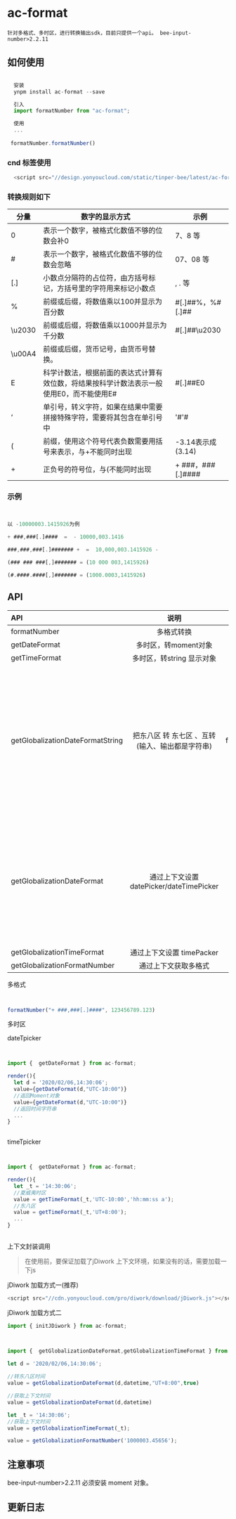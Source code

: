 # ac-format

    针对多格式、多时区，进行转换输出sdk，目前只提供一个api。 bee-input-number>2.2.11 

## 如何使用

```js

  安装
  ynpm install ac-format --save

  引入
  import formatNumber from "ac-format"; 

  使用 
  ...
 
 formatNumber.formatNumber()

```

### cnd 标签使用

```js  
  <script src="//design.yonyoucloud.com/static/tinper-bee/latest/ac-format/dist/index.js"></script>
```

### 转换规则如下 


分量 | 数字的显示方式 | 示例
-- | -- | --
0 | 表示一个数字，被格式化数值不够的位数会补0 | 7、8 等 |
\# | 表示一个数字，被格式化数值不够的位数会忽略 | 07、08 等 |
[.] | 小数点分隔符的占位符，由方括号标记，方括号里的字符用来标记小数点 | , . 等 |
% | 前缀或后缀，将数值乘以100并显示为百分数 | #[.]##%，%#[.]## |
\u2030 | 前缀或后缀，将数值乘以1000并显示为千分数 | #[.]##\u2030 |
\u00A4 | 前缀或后缀，货币记号，由货币号替换。 |  
E | 科学计数法，根据前面的表达式计算有效位数，将结果按科学计数法表示一般使用E0，而不能使用E# | #[.]##E0
‘ | 单引号，转义字符，如果在结果中需要拼接特殊字符，需要将其包含在单引号中 | '#'#
( | 前缀，使用这个符号代表负数需要用括号来表示，与+不能同时出现 | -3.14表示成(3.14)
\+ | 正负号的符号位，与(不能同时出现 | + ###，###[.]#### |


###  示例

```js

 
以 -10000003.1415926为例

+ ###,###[.]####  =  - 10000,003.1416

###,###,###[.]####### +  =  10,000,003.1415926 -

(### ### ###[,]####### = (10 000 003,1415926)    

(#.####.####[,]####### = (1000.0003,1415926)  

```

## API 


|API|说明|类型|默认值/参数|
|:--|:---:|:--:|---:|
formatNumber             |多格式转换   |function(格式,值)| 备注 | 
getDateFormat             |多时区，转moment对象   |function(格式,值)|- |
getTimeFormat             |多时区，转string 显示对象   |function(格式,值)| -|
getGlobalizationDateFormatString| 把东八区 转 东七区 、互转(输入、输出都是字符串)  |function(value,valueUtc,utc,resultType,format)| @param {*} valueUtc 输入值的时区信息  @param {*} utc   @param {*} resultType datetime 是否带有年、月、日 时、分、秒    @param {*} format 格式化字符(可忽略) |
getGlobalizationDateFormat|通过上下文设置 datePicker/dateTimePicker   |function(value,dateType,utc,resultType)|dateType 转换类型,是date、还是dateTime【"YYYY-MM-DD"/"YYYY-MM-DD HH:mm:ss",默认 "YYYY-MM-DD"】、resultType  返回数据类型 | 
getGlobalizationTimeFormat|通过上下文设置 timePacker  |function(value,utc,resultType)|- |
getGlobalizationFormatNumber|通过上下文获取多格式  |function(value)|- |

多格式

```js


formatNumber("+ ###,###[.]####", 123456789.123) 

```


多时区

dateTpicker

```js


import {  getDateFormat } from ac-format;

render(){
  let d = '2020/02/06,14:30:06';
  value={getDateFormat(d,"UTC-10:00")}
  //返回Moment对象
  value={getDateFormat(d,"UTC-10:00")}
  //返回时间字符串
  ...
}
    

```



timeTpicker

```js


import {  getDateFormat } from ac-format;

render(){
  let _t = '14:30:06';
  //夏威夷时区
  value = getTimeFormat(_t,'UTC-10:00','hh:mm:ss a');
  //东八区
  value = getTimeFormat(_t,'UT+8:00');
  ...
}
    

```

上下文封装调用
> 在使用前，要保证加载了jDiwork 上下文环境，如果没有的话，需要加载一下js

jDiwork 加载方式一(推荐)

```js
<script src="//cdn.yonyoucloud.com/pro/diwork/download/jDiwork.js"></script>
```

jDiwork 加载方式二


```js
import { initJDiwork } from ac-format;
```



```js


import {  getGlobalizationDateFormat,getGlobalizationTimeFormat } from ac-format;
 
let d = '2020/02/06,14:30:06'; 

//转东八区时间
value = getGlobalizationDateFormat(d,datetime,"UT+8:00",true)

//获取上下文时间
value = getGlobalizationDateFormat(d,datetime)

let _t = '14:30:06';
//获取上下文时间
value = getGlobalizationTimeFormat(_t);

value = getGlobalizationFormatNumber('1000003.45656');
```




## 注意事项

  bee-input-number>2.2.11 
  必须安装 moment 对象。

## 更新日志



